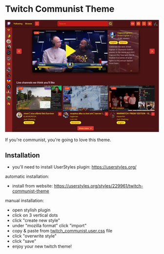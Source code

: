 # Twitch Communist Theme

![Preview of this theme](/misc/tct-main.png "Preview of this theme")

If you're communist, you're going to love this theme.

## Installation

- you'll need to install UserStyles plugin: https://userstyles.org/

automatic installation:
- install from website: https://userstyles.org/styles/229961/twitch-communist-theme

manual installation:
- open stylish plugin
- click on 3 vertical dots
- click "create new style"
- under "mozilla format" click "import"
- copy & paste from [twitch_communist.user.css](https://raw.githubusercontent.com/hktr92/twitch-communist-theme/main/twitch_communist.user.css) file
- click "overwrite style"
- click "save"
- enjoy your new twitch theme!